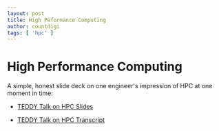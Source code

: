 ```yaml
---
layout: post
title: High Peformance Computing
author: countdigi
tags: [ 'hpc' ]
---
```


# High Performance Computing

A simple, honest slide deck on one engineer's impression of HPC at one moment in time:<br/>

- [TEDDY Talk on HPC Slides](https://countdigi.github.io/talk-teddy-hpc)

- [TEDDY Talk on HPC Transcript](https://github.com/countdigi/talk-teddy-hpc/blob/master/notes.txt)
